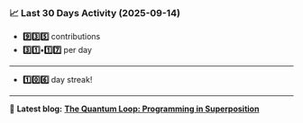 <!--START_STATS-->
### 📈 Last 30 Days Activity (2025-09-14)  
- **9️⃣3️⃣5️⃣** contributions  
- **3️⃣1️⃣•1️⃣7️⃣** per day
---
- **1️⃣0️⃣6️⃣** day streak!
---
📝 **Latest blog:** [**The Quantum Loop: Programming in Superposition**](https://andriak.com/blog/quantum-loop)
<!--END_STATS-->
